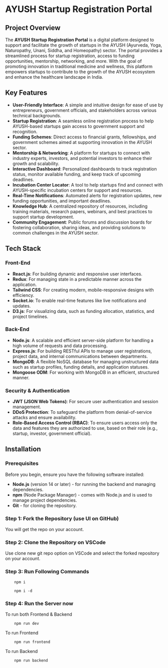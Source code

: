 # AYUSH Startup Registration Portal

## Project Overview

The **AYUSH Startup Registration Portal** is a digital platform designed to support and facilitate the growth of startups in the AYUSH (Ayurveda, Yoga, Naturopathy, Unani, Siddha, and Homeopathy) sector. The portal provides a streamlined process for startup registration, access to funding opportunities, mentorship, networking, and more. With the goal of promoting innovation in traditional medicine and wellness, this platform empowers startups to contribute to the growth of the AYUSH ecosystem and enhance the healthcare landscape in India.

## Key Features

- **User-Friendly Interface**: A simple and intuitive design for ease of use by entrepreneurs, government officials, and stakeholders across various technical backgrounds.
- **Startup Registration**: A seamless online registration process to help AYUSH-based startups gain access to government support and recognition.
- **Funding Schemes**: Direct access to financial grants, fellowships, and government schemes aimed at supporting innovation in the AYUSH sector.
- **Mentorship & Networking**: A platform for startups to connect with industry experts, investors, and potential investors to enhance their growth and scalability.
- **Interactive Dashboard**: Personalized dashboards to track registration status, monitor available funding, and keep track of upcoming deadlines.
- **Incubation Center Locator**: A tool to help startups find and connect with AYUSH-specific incubation centers for support and resources.
- **Real-Time Notifications**: Automated alerts for registration updates, new funding opportunities, and important deadlines.
- **Knowledge Hub**: A centralized repository of resources, including training materials, research papers, webinars, and best practices to support startup development.
- **Community Engagement**: Public forums and discussion boards for fostering collaboration, sharing ideas, and providing solutions to common challenges in the AYUSH sector.

## Tech Stack

### Front-End

- **React.js**: For building dynamic and responsive user interfaces.
- **Redux**: For managing state in a predictable manner across the application.
- **Tailwind CSS**: For creating modern, mobile-responsive designs with efficiency.
- **Socket.io**: To enable real-time features like live notifications and updates.
- **D3.js**: For visualizing data, such as funding allocation, statistics, and project timelines.

### Back-End

- **Node.js**: A scalable and efficient server-side platform for handling a high volume of requests and data processing.
- **Express.js**: For building RESTful APIs to manage user registrations, project data, and internal communications between departments.
- **MongoDB**: A flexible NoSQL database for managing unstructured data such as startup profiles, funding details, and application statuses.
- **Mongoose ODM**: For working with MongoDB in an efficient, structured manner.

### Security & Authentication

- **JWT (JSON Web Tokens)**: For secure user authentication and session management.
- **DDoS Protection**: To safeguard the platform from denial-of-service attacks and ensure availability.
- **Role-Based Access Control (RBAC)**: To ensure users access only the data and features they are authorized to use, based on their role (e.g., startup, investor, government official).

## Installation

### Prerequisites

Before you begin, ensure you have the following software installed:

- **Node.js** (version 14 or later) - for running the backend and managing dependencies.
- **npm** (Node Package Manager) - comes with Node.js and is used to manage project dependencies.
- **Git** - for cloning the repository.


### Step 1: Fork the Repository (use UI on GitHub)
You will get the repo on your account.

### Step 2: Clone the Repository on VSCode 
Use clone new git repo option on VSCode and select the forked repository on your account.

### Step 3: Run Following Commands
``` 
    npm i
```
``` 
    npm i -d
```

### Step 4: Run the Server now
To run both Frontend & Backend
```
    npm run dev
```

To run Frontend
```
    npm run frontend
```

To run Backend
```
    npm run backend
```